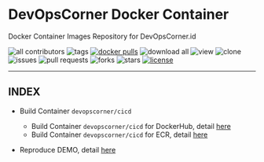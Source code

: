 # DevOpsCorner Docker Container

Docker Container Images Repository for DevOpsCorner.id

![all contributors](https://img.shields.io/github/contributors/devopscorner/devopscorner-container)
![tags](https://img.shields.io/github/v/tag/devopscorner/devopscorner-container?sort=semver)
[![docker pulls](https://img.shields.io/docker/pulls/devopscorner/cicd.svg)](https://hub.docker.com/r/devopscorner/cicd/)
![download all](https://img.shields.io/github/downloads/devopscorner/devopscorner-container/total.svg)
![view](https://views.whatilearened.today/views/github/devopscorner/devopscorner-container.svg)
![clone](https://img.shields.io/badge/dynamic/json?color=success&label=clone&query=count&url=https://github.com/devopscorner/devopscorner-container/blob/main/clone.json?raw=True&logo=github)
![issues](https://img.shields.io/github/issues/devopscorner/devopscorner-container)
![pull requests](https://img.shields.io/github/issues-pr/devopscorner/devopscorner-container)
![forks](https://img.shields.io/github/forks/devopscorner/devopscorner-container)
![stars](https://img.shields.io/github/stars/devopscorner/devopscorner-container)
[![license](https://img.shields.io/github/license/devopscorner/devopscorner-container)](https://img.shields.io/github/license/devopscorner/devopscorner-container)

---

## INDEX

- Build Container `devopscorner/cicd`
  - Build Container `devopscorner/cicd` for DockerHub, detail [here](container-cicd-dockerhub.md)
  - Build Container `devopscorner/cicd` for ECR, detail [here](container-cicd-ecr.md)

- Reproduce DEMO, detail [here](DEMO.md)
